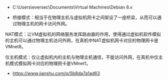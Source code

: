 * C:\Users\eversec\Documents\Virtual Machines\Debian 8.x

* 桥接模式：相当于在物理主机与虚拟机网卡之间架设了一座桥梁，从而可以通过物理主机的网卡访问外网。

NAT模式：让VM虚拟机的网络服务发挥路由器的作用，使得通过虚拟机软件模拟的主机可以通过物理主机访问外网，在真机中NAT虚拟机网卡对应的物理网卡是VMnet8。

仅主机模式：仅让虚拟机内的主机与物理主机通信，不能访问外网，在真机中仅主机模式模拟网卡对应的物理网卡是VMnet1。

* https://www.jianshu.com/p/5b8da7a1ad63